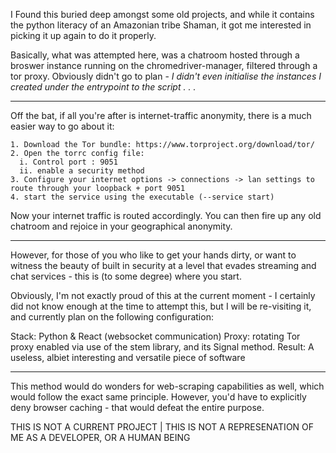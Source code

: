 I Found this buried deep amongst some old projects, and while it contains the python literacy of an Amazonian tribe Shaman,
it got me interested in picking it up again to do it properly.

Basically, what was attempted here, was a chatroom hosted through a broswer instance running on the chromedriver-manager, 
filtered through a tor proxy. Obviously didn't go to plan - _I didn't even initialise the instances I created under the
entrypoint to the script . . ._

-------------------------------------------------------------------------------------------------------------------------------------

Off the bat, if all you're after is internet-traffic anonymity, there is a much easier way to go about it:

    1. Download the Tor bundle: https://www.torproject.org/download/tor/
    2. Open the torrc config file:
      i. Control port : 9051
      ii. enable a security method
    3. Configure your internet options -> connections -> lan settings to route through your loopback + port 9051
    4. start the service using the executable (--service start) 

Now your internet traffic is routed accordingly. You can then fire up any old chatroom and rejoice in your geographical anonymity.

----------------------------------------------------------------------------------------------------------------------------------------

However, for those of you who like to get your hands dirty, or want to witness the beauty of built in security at a level that evades
streaming and chat services - this is (to some degree) where you start.

Obviously, I'm not exactly proud of this at the current moment - I certainly did not know enough at the time to attempt this,
but I will be re-visiting it, and currently plan on the following configuration:

  Stack: Python & React (websocket communication)
  Proxy: rotating Tor proxy enabled via use of the stem library, and its Signal method.
  Result: A useless, albiet interesting and versatile piece of software

---------------------------------------------------------------------------------------------------------------------------------------
This method would do wonders for web-scraping capabilities as well, which would follow the exact same principle. However, you'd have to
explicitly deny browser caching - that would defeat the entire purpose.



THIS IS NOT A CURRENT PROJECT | THIS IS NOT A REPRESENATION OF ME AS A DEVELOPER, OR A HUMAN BEING
